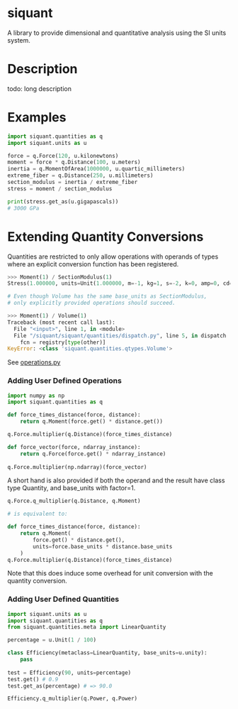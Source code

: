 # siquant

A library to provide dimensional and quantitative analysis using the SI units system.

# Description

todo: long description

# Examples

```python
import siquant.quantities as q
import siquant.units as u

force = q.Force(120, u.kilonewtons)
moment = force * q.Distance(100, u.meters)
inertia = q.MomentOfArea(1000000, u.quartic_millimeters)
extreme_fiber = q.Distance(250, u.millimeters)
section_modulus = inertia / extreme_fiber
stress = moment / section_modulus

print(stress.get_as(u.gigapascals))
# 3000 GPa
```

# Extending Quantity Conversions

Quantities are restricted to only allow operations with operands of types where 
an explicit conversion function has been registered.

```python
>>> Moment(1) / SectionModulus(1)
Stress(1.000000, units=Unit(1.000000, m=-1, kg=1, s=-2, k=0, amp=0, cd=0, mol=0))

# Even though Volume has the same base_units as SectionModulus,
# only explicitly provided operations should succeed.

>>> Moment(1) / Volume(1)
Traceback (most recent call last):
  File "<input>", line 1, in <module>
  File "/siquant/siquant/quantities/dispatch.py", line 5, in dispatch
    fcn = registry[type(other)]
KeyError: <class 'siquant.quantities.qtypes.Volume'>
```

See [operations.py](siquant/quantities/operations.py)

### Adding User Defined Operations 

```python
import numpy as np
import siquant.quantities as q

def force_times_distance(force, distance):
    return q.Moment(force.get() * distance.get())

q.Force.multiplier(q.Distance)(force_times_distance)

def force_vector(force, ndarray_instance):
    return q.Force(force.get() * ndarray_instance)
    
q.Force.multiplier(np.ndarray)(force_vector)

```

A short hand is also provided if both the operand and the result have class type Quantity,
and base_units with factor=1.

```python
q.Force.q_multiplier(q.Distance, q.Moment)

# is equivalent to:

def force_times_distance(force, distance):
    return q.Moment(
        force.get() * distance.get(), 
        units=force.base_units * distance.base_units
    )
q.Force.multiplier(q.Distance)(force_times_distance)
```

Note that this does induce some overhead for unit conversion with the quantity conversion.

### Adding User Defined Quantities

```python
import siquant.units as u
import siquant.quantities as q
from siquant.quantities.meta import LinearQuantity

percentage = u.Unit(1 / 100)

class Efficiency(metaclass=LinearQuantity, base_units=u.unity):
    pass
    
test = Efficiency(90, units=percentage)
test.get() # 0.9
test.get_as(percentage) # => 90.0

Efficiency.q_multiplier(q.Power, q.Power)
```